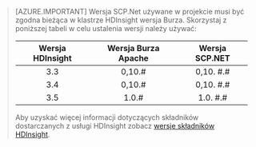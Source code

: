 > [AZURE.IMPORTANT] Wersja SCP.Net używane w projekcie musi być zgodna bieżąca w klastrze HDInsight wersja Burza. Skorzystaj z poniższej tabeli w celu ustalenia wersji należy używać:
>
> | Wersja HDInsight | Wersja Burza Apache | Wersja SCP.NET |
> |:-----------------:|:--------------------:|:---------------:|
> | 3.3 | 0,10.# | 0,10. #.# |
> | 3.4 | 0,10.# | 0,10. #.# |
> | 3.5 | 1.0.# | 1.0. #.# |
>
> Aby uzyskać więcej informacji dotyczących składników dostarczanych z usługi HDInsight zobacz [wersje składników HDInsight](../articles/hdinsight/hdinsight-component-versioning.md).



